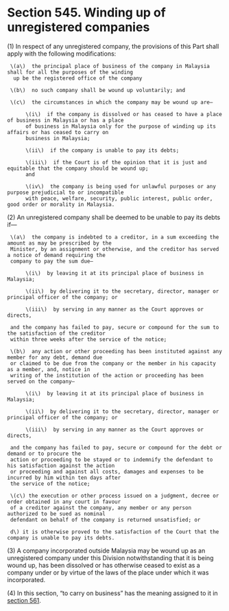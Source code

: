 # Section 545. Winding up of unregistered companies

\(1\) In respect of any unregistered company, the provisions of this Part shall apply with the following modifications:

     \(a\)  the principal place of business of the company in Malaysia shall for all the purposes of the winding   
      up be the registered office of the company

     \(b\)  no such company shall be wound up voluntarily; and

     \(c\)  the circumstances in which the company may be wound up are—

          \(i\)  if the company is dissolved or has ceased to have a place of business in Malaysia or has a place         
          of business in Malaysia only for the purpose of winding up its affairs or has ceased to carry on                 
          business in Malaysia; 

          \(ii\)  if the company is unable to pay its debts;

          \(iii\)  if the Court is of the opinion that it is just and equitable that the company should be wound up;   
          and

          \(iv\)  the company is being used for unlawful purposes or any purpose prejudicial to or incompatible                         
          with peace, welfare, security, public interest, public order, good order or morality in Malaysia.   

\(2\) An unregistered company shall be deemed to be unable to pay its debts if—

     \(a\)  the company is indebted to a creditor, in a sum exceeding the amount as may be prescribed by the                 
     Minister, by an assignment or otherwise, and the creditor has served a notice of demand requiring the   
     company to pay the sum due—     

          \(i\)  by leaving it at its principal place of business in Malaysia;

          \(ii\)  by delivering it to the secretary, director, manager or principal officer of the company; or

          \(iii\)  by serving in any manner as the Court approves or directs,

     and the company has failed to pay, secure or compound for the sum to the satisfaction of the creditor   
     within three weeks after the service of the notice;

     \(b\)  any action or other proceeding has been instituted against any member for any debt, demand due                       
     or claimed to be due from the company or the member in his capacity as a member, and, notice in             
     writing of the institution of the action or proceeding has been served on the company—

          \(i\)  by leaving it at its principal place of business in Malaysia;

          \(ii\)  by delivering it to the secretary, director, manager or principal officer of the company; or

          \(iii\)  by serving in any manner as the Court approves or directs,

     and the company has failed to pay, secure or compound for the debt or demand or to procure the                                                
     action or proceeding to be stayed or to indemnify the defendant to his satisfaction against the action                 
     or proceeding and against all costs, damages and expenses to be incurred by him within ten days after                   
     the service of the notice;

     \(c\) the execution or other process issued on a judgment, decree or order obtained in any court in favour                       
     of a creditor against the company, any member or any person authorized to be sued as nominal                                                  
     defendant on behalf of the company is returned unsatisfied; or  

     d\) it is otherwise proved to the satisfaction of the Court that the company is unable to pay its debts.

\(3\) A company incorporated outside Malaysia may be wound up as an unregistered company under this Division notwithstanding that it is being wound up, has been dissolved or has otherwise ceased to exist as a company under or by virtue of the laws of the place under which it was incorporated.

\(4\) In this section, “to carry on business” has the meaning assigned to it in [section 561](../../part-5-miscellaneous/division-1-foreign-companies/section-561.-prohibition-on-carrying-on-business-in-malaysia.md).

